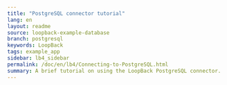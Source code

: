 ```yaml
---
title: "PostgreSQL connector tutorial"
lang: en
layout: readme
source: loopback-example-database
branch: postgresql
keywords: LoopBack
tags: example_app
sidebar: lb4_sidebar
permalink: /doc/en/lb4/Connecting-to-PostgreSQL.html
summary: A brief tutorial on using the LoopBack PostgreSQL connector.  
---
```

